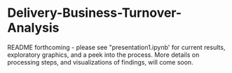 # Delivery-Business-Turnover-Analysis

README forthcoming - please see "presentation1.ipynb' for current results, exploratory graphics, and a peek into the process. More details on processing steps, and visualizations of findings, will come soon.
